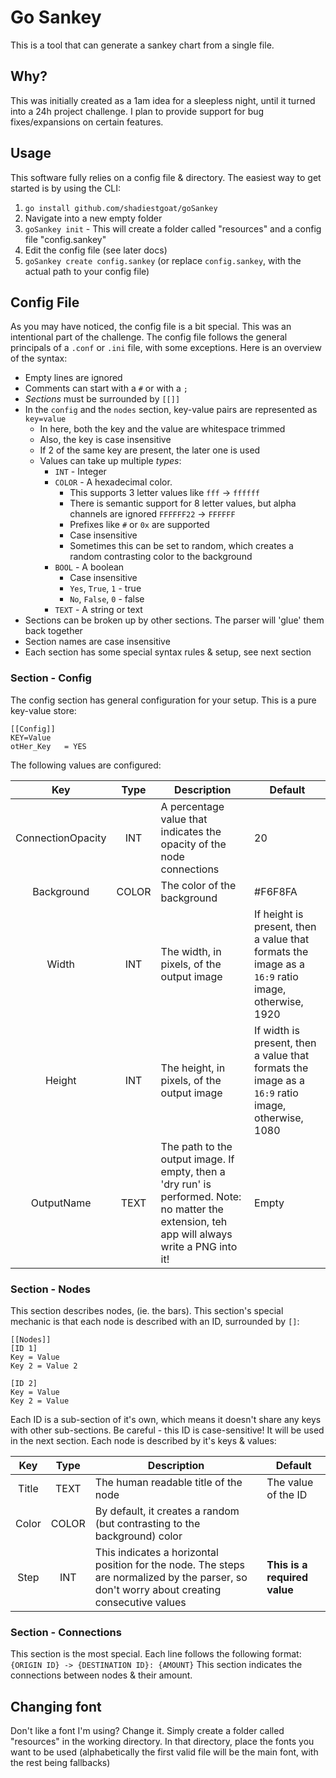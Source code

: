 # Go Sankey

This is a tool that can generate a sankey chart from a single file.

## Why?

This was initially created as a 1am idea for a sleepless night, until it turned into a 24h project challenge. I plan to provide support for bug fixes/expansions on certain features.

## Usage

This software fully relies on a config file & directory. The easiest way to get started is by using the CLI:

1. `go install github.com/shadiestgoat/goSankey`
2. Navigate into a new empty folder
3. `goSankey init` - This will create a folder called "resources" and a config file "config.sankey"
4. Edit the config file (see later docs)
5. `goSankey create config.sankey` (or replace `config.sankey`, with the actual path to your config file)

## Config File

As you may have noticed, the config file is a bit special. This was an intentional part of the challenge. The config file follows the general principals of a `.conf` or `.ini` file, with some exceptions. Here is an overview of the syntax:

- Empty lines are ignored
- Comments can start with a `#` or with a `;`
- *Sections* must be surrounded by `[[]]`
- In the `config` and the `nodes` section, key-value pairs are represented as `key=value`
  - In here, both the key and the value are whitespace trimmed
  - Also, the key is case insensitive
  - If 2 of the same key are present, the later one is used 
  - Values can take up multiple *types*:
    - `INT` - Integer
    - `COLOR` - A hexadecimal color.
      - This supports 3 letter values like `fff` -> `ffffff`
      - There is semantic support for 8 letter values, but alpha channels are ignored `FFFFFF22` -> `FFFFFF`
      - Prefixes like `#` or `0x` are supported
      - Case insensitive
      - Sometimes this can be set to random, which creates a random contrasting color to the background
    - `BOOL` - A boolean
      - Case insensitive
      - `Yes`, `True`, `1` - true
      - `No`, `False`, `0` - false
    - `TEXT` - A string or text
- Sections can be broken up by other sections. The parser will 'glue' them back together
- Section names are case insensitive
- Each section has some special syntax rules & setup, see next section

### Section - Config
The config section has general configuration for your setup. This is a pure key-value store:

```
[[Config]]
KEY=Value
otHer_Key   = YES
```

The following values are configured:

| Key | Type | Description | Default |
|:---:|:----:|-------------|---------|
| ConnectionOpacity | INT | A percentage value that indicates the opacity of the node connections | 20 |
| Background | COLOR | The color of the background | #F6F8FA |
| Width | INT | The width, in pixels, of the output image | If height is present, then a value that formats the image as a `16:9` ratio image, otherwise, 1920 |
| Height | INT | The height, in pixels, of the output image | If width is present, then a value that formats the image as a `16:9` ratio image, otherwise, 1080 |
| OutputName | TEXT | The path to the output image. If empty, then a 'dry run' is performed. Note: no matter the extension, teh app will always write a PNG into it! | Empty |

### Section - Nodes
This section describes nodes, (ie. the bars). This section's special mechanic is that each node is described with an ID, surrounded by `[]`:

```
[[Nodes]]
[ID 1]
Key = Value
Key 2 = Value 2

[ID 2]
Key = Value
Key 2 = Value
```

Each ID is a sub-section of it's own, which means it doesn't share any keys with other sub-sections. Be careful - this ID is case-sensitive! It will be used in the next section. Each node is described by it's keys & values:

| Key | Type | Description | Default |
|:---:|:----:|-------------|---------|
| Title | TEXT | The human readable title of the node | The value of the ID |
| Color | COLOR | By default, it creates a random (but contrasting to the background) color |
| Step | INT | This indicates a horizontal position for the node. The steps are normalized by the parser, so don't worry about creating consecutive values | **This is a required value** |

### Section - Connections
This section is the most special. Each line follows the following format:
`{ORIGIN ID} -> {DESTINATION ID}: {AMOUNT}`
This section indicates the connections between nodes & their amount.

## Changing font

Don't like a font I'm using? Change it. Simply create a folder called "resources" in the working directory. In that directory, place the fonts you want to be used (alphabetically the first valid file will be the main font, with the rest being fallbacks)